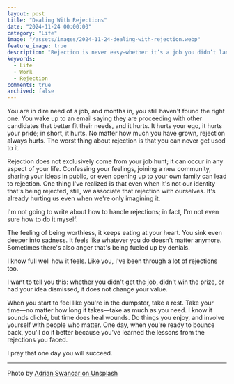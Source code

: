 ```yaml
---
layout: post
title: "Dealing With Rejections"
date: "2024-11-24 00:00:00"
category: "Life"
image: "/assets/images/2024-11-24-dealing-with-rejection.webp"
feature_image: true
description: "Rejection is never easy—whether it’s a job you didn’t land or a competition you didn't win, it stings."
keywords:
  - Life
  - Work
  - Rejection
comments: true
archived: false
---
```


You are in dire need of a job, and months in, you still haven't found the right one. You wake up to an email saying they are proceeding with other candidates that better fit their needs, and it hurts. It hurts your ego, it hurts your pride; in short, it hurts. No matter how much you have grown, rejection always hurts. The worst thing about rejection is that you can never get used to it.

Rejection does not exclusively come from your job hunt; it can occur in any aspect of your life. Confessing your feelings, joining a new community, sharing your ideas in public, or even opening up to your own family can lead to rejection. One thing I've realized is that even when it's not our identity that's being rejected, still, we associate that rejection with ourselves. It's already hurting us even when we're only imagining it.

I'm not going to write about how to handle rejections; in fact, I'm not even sure how to do it myself.

The feeling of being worthless, it keeps eating at your heart. You sink even deeper into sadness. It feels like whatever you do doesn't matter anymore. Sometimes there's also anger that's being fueled up by denials.

I know full well how it feels. Like you, I've been through a lot of rejections too.

I want to tell you this: whether you didn't get the job, didn't win the prize, or had your idea dismissed, it does not change your value.

When you start to feel like you're in the dumpster, take a rest. Take your time—no matter how long it takes—take as much as you need. I know it sounds cliché, but time does heal wounds. Do things you enjoy, and involve yourself with people who matter. One day, when you're ready to bounce back, you'll do it better because you've learned the lessons from the rejections you faced.

I pray that one day you will succeed.

---

Photo by <a href="https://unsplash.com/@a_d_s_w?utm_content=creditCopyText&utm_medium=referral&utm_source=unsplash">Adrian Swancar on Unsplash</a>
      